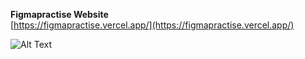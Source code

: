 **Figmapractise Website**  
    [https://figmapractise.vercel.app/](https://figmapractise.vercel.app/)

![Alt Text](https://github.com/faisalnawaz89/Machine-Test/blob/master/mockups/codelogic.jpg)

